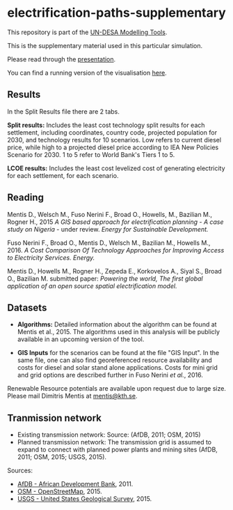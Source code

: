 # electrification-paths-supplementary

This repository is part of the [UN-DESA Modelling Tools](https://un-desa-modelling.github.io/).

This is the supplementary material used in this particular simulation.

Please read through the
[presentation](https://un-desa-modelling.github.io/electrification-paths-presentation/).

You can find a running version of the visualisation
[here](https://un-desa-modelling.github.io/electrification-paths-visualisation/).


## Results

In the Split Results file there are 2 tabs.

**Split results:** Includes the least cost technology split results
for each settlement, including coordinates, country code, projected
population for 2030, and technology results for 10 scenarios. Low
refers to current diesel price, while high to a projected diesel price
according to IEA New Policies Scenario for 2030. 1 to 5 refer to World
Bank's Tiers 1 to 5.

**LCOE results:** Includes the least cost levelized cost of generating
electricity for each settlement, for each scenario.


## Reading

Mentis D., Welsch M., Fuso Nerini F., Broad O., Howells, M., Bazilian
M., Rogner H., 2015 _A GIS based approach for electrification
planning - A case study on Nigeria_ - under review. _Energy for
Sustainable Development._

Fuso Nerini F., Broad O., Mentis D., Welsch M., Bazilian M., Howells
M., 2016. _A Cost Comparison Of Technology Approaches for Improving
Access to Electricity Services. Energy._

Mentis D., Howells M., Rogner H., Zepeda E., Korkovelos A., Siyal S.,
Broad O., Bazilian M. submitted paper: _Powering the world, The first
global application of an open source spatial electrification model._

## Datasets

- **Algorithms:** Detailed information about the algorithm can be
  found at Mentis et al., 2015. The algorithms used in this analysis
  will be publicly available in an upcoming version of the tool.

- **GIS Inputs** for the scenarios can be found at the file "GIS
  Input". In the same file, one can also find georeferenced resource
  availability and costs for diesel and solar stand alone
  applications. Costs for mini grid and grid options are described
  further in Fuso Nerini _et al._, 2016.

Renewable Resource potentials are available upon request due to large
size. Please mail Dimitris Mentis at [mentis@kth.se](mentis@kth.se).

## Tranmission network

- Existing transmission network: Source: (AfDB, 2011; OSM, 2015)
- Planned transmission network: The transmission grid is assumed to
  expand to connect with planned power plants and mining sites (AfDB,
  2011; OSM, 2015; USGS, 2015).

Sources:

- [AfDB - African Development Bank](http://www.infrastructureafrica.org/tools/maps), 2011.
- [OSM - OpenStreetMap](https://www.openstreetmap.org/), 2015.
- [USGS - United States Geological Survey](http://mrdata.usgs.gov/mineral-resources/minfac.html), 2015.
